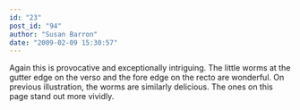 ```yaml
---
id: "23"
post_id: "94"
author: "Susan Barron"
date: "2009-02-09 15:30:57"
---
```

Again this is provocative and exceptionally intriguing. The little worms at the gutter edge on the verso and the fore edge on the recto are wonderful. On previous illustration, the worms are similarly delicious. The ones on this page stand out more vividly.
